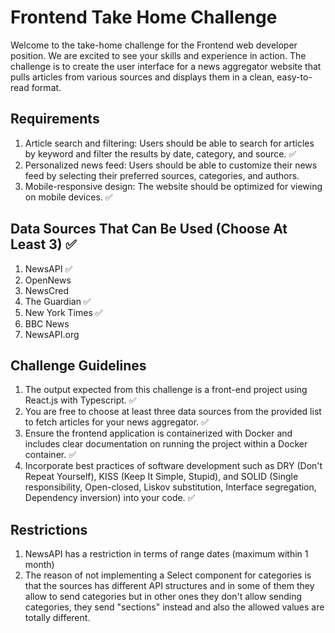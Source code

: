 # Frontend Take Home Challenge

Welcome to the take-home challenge for the Frontend web developer position. We are excited
to see your skills and experience in action. The challenge is to create the user interface for a
news aggregator website that pulls articles from various sources and displays them in a clean,
easy-to-read format.

## Requirements
1. Article search and filtering: Users should be able to search for articles by keyword and filter the results by date, category, and source. ✅
2. Personalized news feed: Users should be able to customize their news feed by selecting their preferred sources, categories, and authors.
3. Mobile-responsive design: The website should be optimized for viewing on mobile devices. ✅

## Data Sources That Can Be Used (Choose At Least 3) ✅
1. NewsAPI ✅
2. OpenNews
3. NewsCred
4. The Guardian ✅
5. New York Times ✅
6. BBC News
7. NewsAPI.org

## Challenge Guidelines
1. The output expected from this challenge is a front-end project using React.js with Typescript. ✅
2. You are free to choose at least three data sources from the provided list to fetch articles for your news aggregator. ✅
3. Ensure the frontend application is containerized with Docker and includes clear documentation on running the
project within a Docker container. ✅
4. Incorporate best practices of software development such as DRY (Don't Repeat Yourself), KISS (Keep It Simple,
Stupid), and SOLID (Single responsibility, Open-closed, Liskov substitution, Interface segregation, Dependency
inversion) into your code. ✅

## Restrictions
1. NewsAPI has a restriction in terms of range dates (maximum within 1 month)
2. The reason of not implementing a Select component for categories is that the sources has different API structures and in some of them they allow to send categories but in other ones they don't allow sending categories, they send "sections" instead and also the allowed values are totally different.